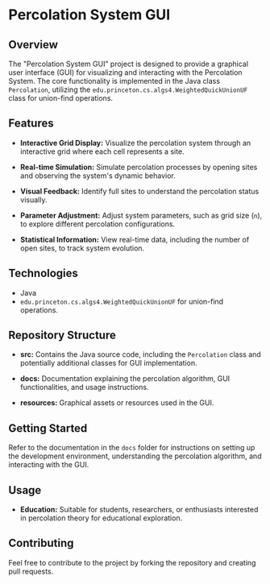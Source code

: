 # Percolation System GUI

## Overview

The "Percolation System GUI" project is designed to provide a graphical user interface (GUI) for visualizing and interacting with the Percolation System. The core functionality is implemented in the Java class `Percolation`, utilizing the `edu.princeton.cs.algs4.WeightedQuickUnionUF` class for union-find operations.

## Features

- **Interactive Grid Display:** Visualize the percolation system through an interactive grid where each cell represents a site.

- **Real-time Simulation:** Simulate percolation processes by opening sites and observing the system's dynamic behavior.

- **Visual Feedback:** Identify full sites to understand the percolation status visually.

- **Parameter Adjustment:** Adjust system parameters, such as grid size (`n`), to explore different percolation configurations.

- **Statistical Information:** View real-time data, including the number of open sites, to track system evolution.

## Technologies

- Java
- `edu.princeton.cs.algs4.WeightedQuickUnionUF` for union-find operations.

## Repository Structure

- **src:** Contains the Java source code, including the `Percolation` class and potentially additional classes for GUI implementation.
  
- **docs:** Documentation explaining the percolation algorithm, GUI functionalities, and usage instructions.

- **resources:** Graphical assets or resources used in the GUI.

## Getting Started

Refer to the documentation in the `docs` folder for instructions on setting up the development environment, understanding the percolation algorithm, and interacting with the GUI.

## Usage

- **Education:** Suitable for students, researchers, or enthusiasts interested in percolation theory for educational exploration.

## Contributing

Feel free to contribute to the project by forking the repository and creating pull requests.
